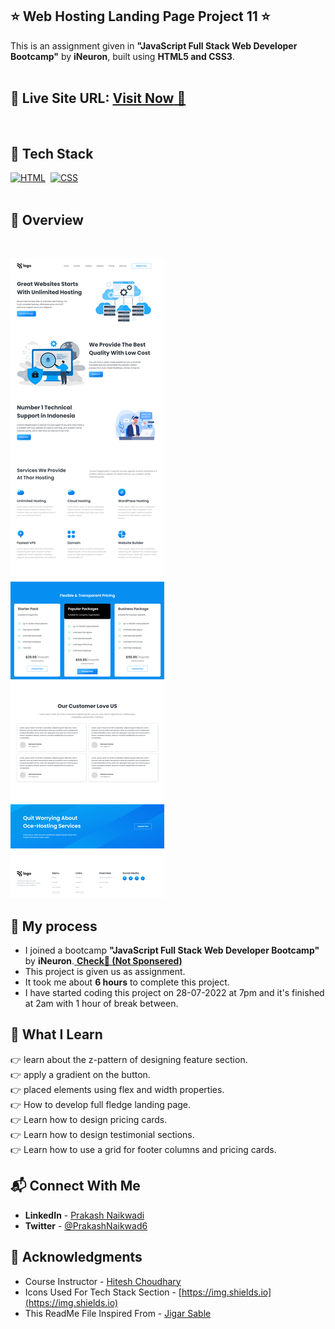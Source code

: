 ## ⭐ Web Hosting Landing Page Project 11 ⭐

This is an assignment given in **"JavaScript Full Stack Web Developer Bootcamp"** by **iNeuron**, built using **HTML5 and CSS3**.
<br>
<br>

## 📌 **Live Site URL:** <a href="https://web-hosting-landing-page-11.netlify.app/">**Visit Now** 🚀</a>

<br>

## 📌 Tech Stack

[![HTML](https://img.shields.io/badge/html5%20-%23E34F26.svg?&style=for-the-badge&logo=html5&logoColor=white)](https://github.com/prakash-naikwadi)&nbsp;
[![CSS](https://img.shields.io/badge/css3%20-%231572B6.svg?&style=for-the-badge&logo=css3&logoColor=white)](https://github.com/prakash-naikwadi)&nbsp;
<br>
<br>

## 📌 Overview

<br>

![Screenshot](./images/screenshot.png?raw=true "Template Screenshot")

## 📌 My process

- I joined a bootcamp **"JavaScript Full Stack Web Developer Bootcamp"** by **iNeuron**.<a href="https://ineuron.ai/"> **Check🚀 (Not Sponsered)**</a>
- This project is given us as assignment.
- It took me about **6 hours** to complete this project.
- I have started coding this project on 28-07-2022 at 7pm and it's finished at 2am with 1 hour of break between.

## 📌 What I Learn

👉 learn about the z-pattern of designing feature section.  
👉 apply a gradient on the button.  
👉 placed elements using flex and width properties.  
👉 How to develop full fledge landing page.  
👉 Learn how to design pricing cards.  
👉 Learn how to design testimonial sections.  
👉 Learn how to use a grid for footer columns and pricing cards.

## 📬 Connect With Me

- **LinkedIn** - [Prakash Naikwadi](https://www.linkedin.com/in/prakash-naikwadi/)
- **Twitter** - [@PrakashNaikwad6](https://www.twitter.com/PrakashNaikwad6)

## 📌 Acknowledgments

- Course Instructor - [Hitesh Choudhary](https://github.com/hiteshchoudhary)
- Icons Used For Tech Stack Section - [https://img.shields.io](https://img.shields.io)
- This ReadMe File Inspired From - [Jigar Sable](https://github.com/jigar-sable)
